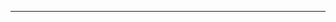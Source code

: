 <!--
CO_OP_TRANSLATOR_METADATA:
{
  "original_hash": "77735b446eb79b1bba9c849865cd0ced",
  "translation_date": "2025-08-28T18:03:48+00:00",
  "source_file": "03-GettingStarted/05-stdio-server/README.md",
  "language_code": "tw"
}
-->


---

